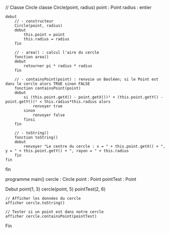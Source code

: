 // Classe Circle
classe Circle(point, radius) 
    point : Point
    radius : entier

    debut
        // - constructeur
        Circle(point, radius)
        debut
            this.point = point
            this.radius = radius
        fin

        // - area() : calcul l'aire du cercle
        fonction area()
        debut
            retourner pi * radius * radius
        fin

        // - containsPoint(point) : renvoie un Booléen; si le Point est dans le cercle alors TRUE sinon FALSE
        fonction containsPoint(point)
        debut
            si (this.point.getX() - point.getX())² + (this.point.getY() - point.getY())² < this.radius*this.radius alors
                renvoyer true
            sinon
                renvoyer false
            finsi
        fin

        // - toString()
        fonction toString()
        debut
            renvoyer "Le centre du cercle : x = " + this.point.getX() + ", y = " + this.point.getY() + ", rayon = " + this.radius
        fin
    fin
fin

programme main()
    cercle : Circle
    point : Point
    pointTest : Point

Debut
    point(1, 3)
    cercle(point, 5)
    pointTest(2, 6)

    // Afficher les données du cercle
    afficher cercle.toString()

    // Tester si un point est dans notre cercle
    afficher cercle.containsPoint(pointTest)
Fin